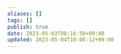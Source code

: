 ```yaml
---
aliases: []
tags: []
publish: true
date: 2023-05-03T08:16:50+09:00
updated: 2023-05-04T10:06:12+09:00
---
```

